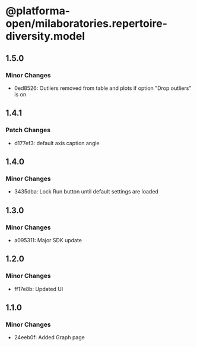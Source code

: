 # @platforma-open/milaboratories.repertoire-diversity.model

## 1.5.0

### Minor Changes

- 0ed8526: Outliers removed from table and plots if option "Drop outliers" is on

## 1.4.1

### Patch Changes

- d177ef3: default axis caption angle

## 1.4.0

### Minor Changes

- 3435dba: Lock Run button until default settings are loaded

## 1.3.0

### Minor Changes

- a095311: Major SDK update

## 1.2.0

### Minor Changes

- ff17e8b: Updated UI

## 1.1.0

### Minor Changes

- 24eeb0f: Added Graph page
